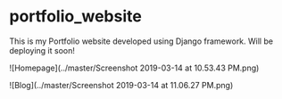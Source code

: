 # portfolio_website
This is my Portfolio website developed using Django framework. Will be deploying it soon!

![Homepage](../master/Screenshot 2019-03-14 at 10.53.43 PM.png)

![Blog](../master/Screenshot 2019-03-14 at 11.06.27 PM.png)

